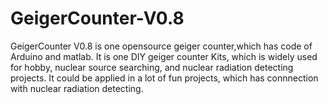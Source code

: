 # GeigerCounter-V0.8
GeigerCounter V0.8 is one opensource geiger counter,which has code of Arduino and matlab.
It is one DIY geiger counter Kits, which is widely used for hobby, nuclear source searching, and nuclear radiation detecting projects.
It could be applied in a lot of fun projects, which has connnection with nuclear radiation detecting.

